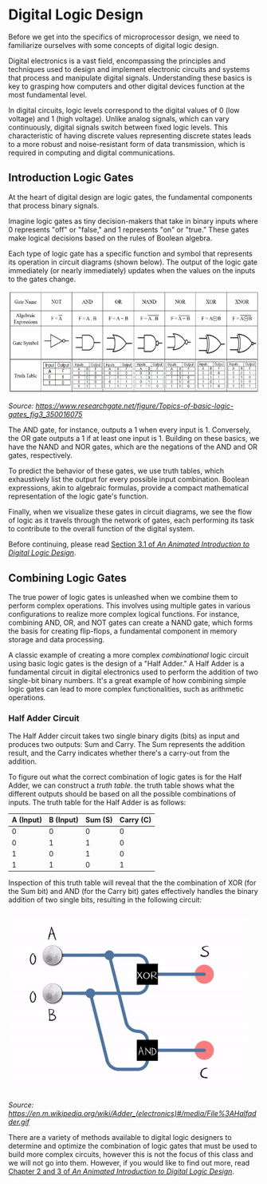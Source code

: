 # Digital Logic Design

Before we get into the specifics of microprocessor design, we need to familiarize ourselves with some concepts of digital logic design.

Digital electronics is a vast field, encompassing the principles and techniques used to design and implement electronic circuits and systems that process and manipulate digital signals. Understanding these basics is key to grasping how computers and other digital devices function at the most fundamental level.

In digital circuits, logic levels correspond to the digital values of 0 (low voltage) and 1 (high voltage). Unlike analog signals, which can vary continuously, digital signals switch between fixed logic levels. This characteristic of having discrete values representing discrete states leads to a more robust and noise-resistant form of data transmission, which is required in computing and digital communications.

## Introduction Logic Gates

At the heart of digital design are logic gates, the fundamental components that process binary signals.  

Imagine logic gates as tiny decision-makers that take in binary inputs where 0 represents "off" or "false," and 1 represents "on" or "true." These gates make logical decisions based on the rules of Boolean algebra.  

Each type of logic gate has a specific function and symbol that represents its operation in circuit diagrams (shown below).  The output of the logic gate immediately (or nearly immediately) updates when the values on the inputs to the gates change.

![Logic Gates (https://www.researchgate.net/figure/Topics-of-basic-logic-gates_fig3_350016075)](../../images/logic-gates.png)

*Source: https://www.researchgate.net/figure/Topics-of-basic-logic-gates_fig3_350016075*

The AND gate, for instance, outputs a 1 when every input is 1. Conversely, the OR gate outputs a 1 if at least one input is 1.  Building on these basics, we have the NAND and NOR gates, which are the negations of the AND and OR gates, respectively.

To predict the behavior of these gates, we use truth tables, which exhaustively list the output for every possible input combination. Boolean expressions, akin to algebraic formulas, provide a compact mathematical representation of the logic gate's function.

Finally, when we visualize these gates in circuit diagrams, we see the flow of logic as it travels through the network of gates, each performing its task to contribute to the overall function of the digital system.

Before continuing, please read [Section 3.1 of *An Animated Introduction to Digital Logic Design*](https://digitalcommons.njit.edu/oat/1/).

## Combining Logic Gates

The true power of logic gates is unleashed when we combine them to perform complex operations. This involves using multiple gates in various configurations to realize more complex logical functions. For instance, combining AND, OR, and NOT gates can create a NAND gate, which forms the basis for creating flip-flops, a fundamental component in memory storage and data processing.

A classic example of creating a more complex *combinational* logic circuit using basic logic gates is the design of a "Half Adder." A Half Adder is a fundamental circuit in digital electronics used to perform the addition of two single-bit binary numbers. It's a great example of how combining simple logic gates can lead to more complex functionalities, such as arithmetic operations.

### Half Adder Circuit

The Half Adder circuit takes two single binary digits (bits) as input and produces two outputs: Sum and Carry. The Sum represents the addition result, and the Carry indicates whether there's a carry-out from the addition.

To figure out what the correct combination of logic gates is for the Half Adder, we can construct a *truth table*.  the truth table shows what the different outputs should be based on all the possible combinations of inputs.  The truth table for the Half Adder is as follows:

| A (Input) | B (Input) | Sum (S) | Carry (C) |
|-----------|-----------|---------|-----------|
| 0         | 0         | 0       | 0         |
| 0         | 1         | 1       | 0         |
| 1         | 0         | 1       | 0         |
| 1         | 1         | 0       | 1         |

Inspection of this truth table will reveal that the the combination of XOR (for the Sum bit) and AND (for the Carry bit) gates effectively handles the binary addition of two single bits, resulting in the following circuit:

![Half Adder Circuit Diagram (https://en.m.wikipedia.org/wiki/Adder_(electronics)#/media/File%3AHalfadder.gif)](../../images/Halfadder.gif)

*Source: https://en.m.wikipedia.org/wiki/Adder_(electronics)#/media/File%3AHalfadder.gif*

There are a variety of methods available to digital logic designers to determine and optimize the combination of logic gates that must be used to build more complex circuits, however this is not the focus of this class and we will not go into them.  However, if you would like to find out more, read [Chapter 2 and 3 of *An Animated Introduction to Digital Logic Design*](https://digitalcommons.njit.edu/oat/1/).

